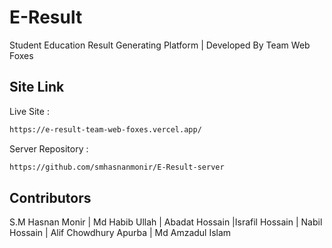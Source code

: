 # E-Result

Student Education Result Generating Platform | Developed By Team Web Foxes

## Site Link
Live Site :

```bash
https://e-result-team-web-foxes.vercel.app/
```
Server Repository :

```bash
https://github.com/smhasnanmonir/E-Result-server
```

## Contributors

S.M Hasnan Monir | Md Habib Ullah | Abadat Hossain |Israfil Hossain | Nabil Hossain | Alif Chowdhury Apurba | Md Amzadul Islam

